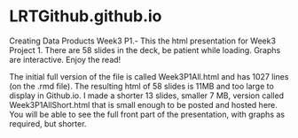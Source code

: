 # LRTGithub.github.io
Creating Data Products Week3 P1.-
This the html presentation for Week3 Project 1. There are 58 slides in the deck, be patient while loading. Graphs are interactive. Enjoy the read!

The initial full version of the file is called Week3P1All.html and has 1027 lines (on the .rmd file). The resulting html of 58 slides is 11MB  and too large to display in Github.io. I made a shorter 13 slides, smaller 7 MB, version called Week3P1AllShort.html that is small enough to be posted and hosted here. You will be able to see the full front part of the presentation, with graphs as required, but shorter.
